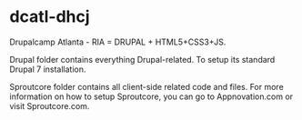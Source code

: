dcatl-dhcj
==========

Drupalcamp Atlanta - RIA = DRUPAL + HTML5+CSS3+JS.

Drupal folder contains everything Drupal-related.
To setup its standard Drupal 7 installation.

Sproutcore folder contains all client-side related code and files.
For more information on how to setup Sproutcore, you can go to Appnovation.com
or visit Sproutcore.com.
